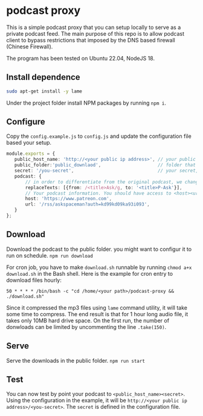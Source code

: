 # podcast proxy

This is a simple podcast proxy that you can setup locally to serve as a private podcast feed. The main purpose of this repo is to allow podcast client to bypass restrictions that imposed by the DNS based firewall (Chinese Firewall).

The program has been tested on Ubuntu 22.04, NodeJS 18.

## Install dependence
```sh
sudo apt-get install -y lame
```

Under the project folder install NPM packages by running `npm i`.

## Configure
Copy the `config.example.js` to `config.js` and update the configuration file based your setup.

```ts
module.exports = {
   public_host_name: 'http://<your public ip address>', // your public IP address can be found by search "my ip address" in google.
   public_folder:'public_downlaod',                     // folder that store the downloaded files, relative to project root folder.
   secret: '/you-secret',                               // your secret, serve as password in the URL. see below
   podcast: {
       // in order to differentiate from the original podcast, we change the title,
       replaceTexts: [{from: /<title>Ask/g, to: '<title>P-Ask'}],
       // Your podcast information. You should have access to <host><url>
       host: 'https://www.patreon.com',
       url: '/rss/askspaceman?auth=kd99kd09ka93i093',
   }
};

```

## Download

Download the podcast to the public folder. you might want to configur it to run on schedule.
`npm run download`

For cron job, you have to make `download.sh` runnable by running `chmod a+x download.sh` in the Bash shell. Here is the example for cron entry to download files hourly:
```
50 * * * * /bin/bash -c "cd /home/<your path>/podcast-proxy && ./download.sh"
```

Since it compressed the mp3 files using `lame` command utility, it will take some time to compress. The end result is that for 1 hour long audio file, it takes only 10MB hard drive space. On the first run, the number of donwloads can be limited by uncommenting the line `.take(150)`.

## Serve
Serve the downloads in the public folder.
`npm run start`

## Test
You can now test by point your podcast to `<public_host_name><secret>`. Using the configuration in the example, it will be `http://<your public ip address>/<you-secret>`. The `secret` is defined in the configuration file.
